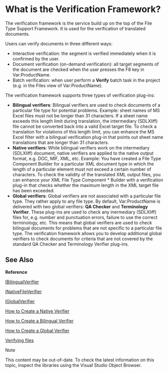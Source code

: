 What is the Verification Framework?
==

The verification framework is the service build up on the top of the  File Type Support Framework. It is used for the verification of translated documents.

Users can verify documents in three different ways:

* Interactive verification: the segment is verified immediately when it is confirmed by the user.
* Document verification (on-demand verification): all target segments of the document are checked when the user presses the F8 key in Var:ProductName.
* Batch verification: when user perform a **Verify** batch task in the project (e.g. in the Files view of Var:ProductName).

The verification framework supports three types of verification plug-ins:

 * **Bilingual verifiers**: Bilingual verifiers are used to check documents of a particular file type for potential problems. Example: sheet names of MS Excel files must not be longer than 31 characters. If a sheet name exceeds this length limit during translation, the intermediary (SDLXliff) file cannot be converted back into a valid Excel target file. To check a translation for violations of this length limit, you can enhance the MS Excel filter with a bilingual verification plug-in that points out sheet name translations that are longer than 31 characters.
 * **Native verifiers**: While bilingual verifiers work on the intermediary (SDLXliff) document, native verifiers are applied to the native output format, e.g. DOC, MIF, XML, etc. Example: You have created a File Type Component Builder for a particular XML document type in which the length of a particular element must not exceed a certain number of characters. To check the validity of the translated XML output files, you can enhance your XML File Type Component  * Builder with a verification plug-in that checks whether the maximum length in the XML target file has been exceeded.
 * **Global verifiers**: Global verifiers are not associated with a particular file type. They rather apply to any file type. By default, Var:ProductName is delivered with two global verifiers: **QA Checker** and **Terminology Verifier**. These plug-ins are used to check any inermediary (SDLXliff) files for, e.g. number and punctuation errors, failure to use the correct terminology, etc. This means that global verifiers are used to check bilingual documents for problems that are not specific to a particular file type. The verification framework allows you to develop additional global verifiers to check documents for criteria that are not covered by the standard QA Checker and Terminology Verifier plug-ins.


See Also
--

**Reference**

[IBilingualVerifier](../../api/filetypesupport/Sdl.FileTypeSupport.Framework.BilingualApi.IBilingualVerifier.yml)

[INativeFileVerifier](../../api/filetypesupport/Sdl.FileTypeSupport.Framework.NativeApi.INativeFileVerifier.yml)

[IGlobalVerifier](../../api/verification/Sdl.Verification.Api.IGlobalVerifier.yml)



[How to Create a Native Verifier](create_a_native_verifier_introduction.md)

[How to Create a Bilingual Verifier](create_a_bilingual_verifier_introduction.md)

[How to Create a Global Verifier](global_verifier_introduction.md)

[Verifying files](verifying_files.md)

>[!NOTE]
>
> This content may be out-of-date. To check the latest information on this topic, inspect the libraries using the Visual Studio Object Browser.
